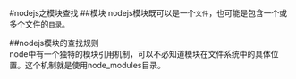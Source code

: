 #nodejs之模块查找
##模块
nodejs模块既可以是一个`文件`，也可能是包含一个或多个文件的`目录`。


##nodejs模块的查找规则    
node中有一个独特的模块引用机制，可以不必知道模块在文件系统中的具体位置。这个机制就是使用node_modules目录。　　